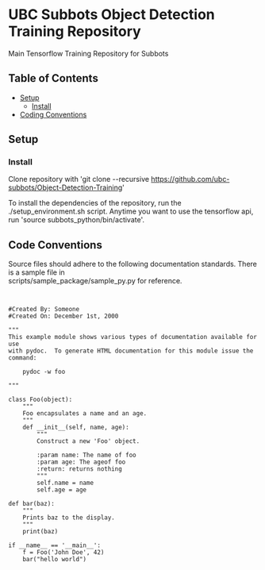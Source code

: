 # UBC Subbots Object Detection Training Repository
Main Tensorflow Training Repository for Subbots

## Table of Contents
- [Setup](#setup)
  - [Install](#install)
- [Coding Conventions](#code-conventions)


## Setup 

### Install

Clone repository with 'git clone --recursive https://github.com/ubc-subbots/Object-Detection-Training'

To install the dependencies of the repository, run the ./setup_environment.sh script. Anytime you want to use the
tensorflow api, run 'source subbots_python/bin/activate'.

## Code Conventions

Source files should adhere to the following documentation standards. There is a sample file in  
scripts/sample_package/sample_py.py for reference.

````


#Created By: Someone
#Created On: December 1st, 2000

"""
This example module shows various types of documentation available for use
with pydoc.  To generate HTML documentation for this module issue the
command:

    pydoc -w foo

"""

class Foo(object):
    """
    Foo encapsulates a name and an age.
    """
    def __init__(self, name, age):
        """
        Construct a new 'Foo' object.

        :param name: The name of foo
        :param age: The ageof foo
        :return: returns nothing
        """
        self.name = name
        self.age = age

def bar(baz):
    """
    Prints baz to the display.
    """
    print(baz)

if __name__ == '__main__':
    f = Foo('John Doe', 42)
    bar("hello world")
    
````





